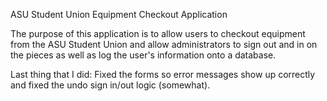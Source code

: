 ASU Student Union Equipment Checkout Application

The purpose of this application is to allow users to checkout equipment from the ASU Student Union and allow administrators to sign out and in on the pieces as well as log the user's information onto a database.

Last thing that I did: Fixed the forms so error messages show up correctly and fixed the undo sign in/out logic (somewhat).
